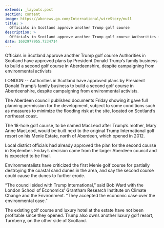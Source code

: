 ```yaml
--- 
extends: _layouts.post 
section: content 
image: https://abcnews.go.com/International/wireStory/null 
title: > 
  Officials in Scotland approve another Trump golf course 
description: > 
  Officials in Scotland approve another Trump golf course Authorities in Scotland have approved plans by President Donald Trump’s family business to build a second golf course in Aberdeenshire, despite campaigning from environmental activistsLONDON -- Authorities in Scotland have approved plans by President Donald Trump’s family business to build a second golf course in Aberdeenshire, despite campaigning from environmental activists.Local district officials had already approved the plan for the second course in September.Environmentalists have criticized the first Menie golf course for partially destroying the coastal sand dunes in the area, and say the second course could cause the dunes to further erode.“They accepted the economic case over the environmental case.”The existing golf course and luxury hotel at the estate have not been profitable since they opened.Trump also owns another luxury golf resort, Turnberry, on the other side of Scotland. 
date: 1602977955.7234714 
--- 
```

Officials in Scotland approve another Trump golf course Authorities in Scotland have approved plans by President Donald Trump’s family business to build a second golf course in Aberdeenshire, despite campaigning from environmental activists

LONDON -- Authorities in Scotland have approved plans by President Donald Trump’s family business to build a second golf course in Aberdeenshire, despite campaigning from environmental activists.

The Aberdeen council published documents Friday showing it gave full planning permission for the development, subject to some conditions such as measures to minimize the flooding risk at the site, located on Scotland’s northeast coast.

The 18-hole golf course, to be named MacLeod after Trump’s mother, Mary Anne MacLeod, would be built next to the original Trump International golf resort on his Menie Estate, north of Aberdeen, which opened in 2012.

Local district officials had already approved the plan for the second course in September. Friday’s decision came from the larger Aberdeen council and is expected to be final.

Environmentalists have criticized the first Menie golf course for partially destroying the coastal sand dunes in the area, and say the second course could cause the dunes to further erode.

“The council sided with Trump International,” said Bob Ward with the London School of Economics’ Grantham Research Institute on Climate Change and the Environment. “They accepted the economic case over the environmental case.”

The existing golf course and luxury hotel at the estate have not been profitable since they opened. Trump also owns another luxury golf resort, Turnberry, on the other side of Scotland.